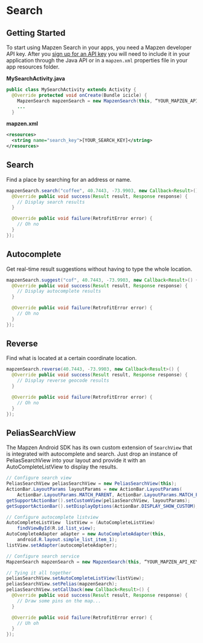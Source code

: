 # Search

## Getting Started

To start using Mapzen Search in your apps, you need a Mapzen developer API key. After you [sign up for an API key](https://mapzen.com/developers/sign_in) you will need to include it in your application through the Java API or in a `mapzen.xml` properties file in your app resources folder.

**MySearchActivity.java**

```java
public class MySearchActivity extends Activity {
  @Override protected void onCreate(Bundle icicle) {
    MapzenSearch mapzenSearch = new MapzenSearch(this, “YOUR_MAPZEN_API_KEY”);
    ...
  }
```

**mapzen.xml**

```xml
<resources>
  <string name="search_key">[YOUR_SEARCH_KEY]</string>
</resources>
```

## Search
Find a place by searching for an address or name.

```java
mapzenSearch.search("coffee", 40.7443, -73.9903, new Callback<Result>() {
  @Override public void success(Result result, Response response) {
    // Display search results
  }

  @Override public void failure(RetrofitError error) {
    // Oh no
  }
});
```

## Autocomplete
Get real-time result suggestions without having to type the whole location.

```java
mapzenSearch.suggest("cof", 40.7443, -73.9903, new Callback<Result>() {
  @Override public void success(Result result, Response response) {
    // Display autocomplete results
  }

  @Override public void failure(RetrofitError error) {
    // Oh no
  }
});
```

## Reverse
Find what is located at a certain coordinate location.

```java
mapzenSearch.reverse(40.7443, -73.9903, new Callback<Result>() {
  @Override public void success(Result result, Response response) {
    // Display reverse geocode results
  }

  @Override public void failure(RetrofitError error) {
    // Oh no
  }
});
```

## PeliasSearchView
The Mapzen Android SDK has its own custom extension of `SearchView` that is integrated with autocomplete and search. Just drop an instance of PeliasSearchView into your layout and provide it with an AutoCompleteListView to display the results.

```java
// Configure search view
PeliasSearchView peliasSearchView = new PeliasSearchView(this);
ActionBar.LayoutParams layoutParams = new ActionBar.LayoutParams(
    ActionBar.LayoutParams.MATCH_PARENT, ActionBar.LayoutParams.MATCH_PARENT);
getSupportActionBar().setCustomView(peliasSearchView, layoutParams);
getSupportActionBar().setDisplayOptions(ActionBar.DISPLAY_SHOW_CUSTOM);

// Configure autocomplete listview
AutoCompleteListView  listView = (AutoCompleteListView)
    findViewById(R.id.list_view);
AutoCompleteAdapter adapter = new AutoCompleteAdapter(this,
    android.R.layout.simple_list_item_1);
listView.setAdapter(autocompleteAdapter);

// Configure search service
MapzenSearch mapzenSearch = new MapzenSearch(this, “YOUR_MAPZEN_API_KEY”);

// Tying it all together
peliasSearchView.setAutoCompleteListView(listView);
peliasSearchView.setPelias(mapzenSearch);
peliasSearchView.setCallback(new Callback<Result>() {
  @Override public void success(Result result, Response response) {
    // Draw some pins on the map...
  }

  @Override public void failure(RetrofitError error) {
    // Uh oh
  }
});

```
